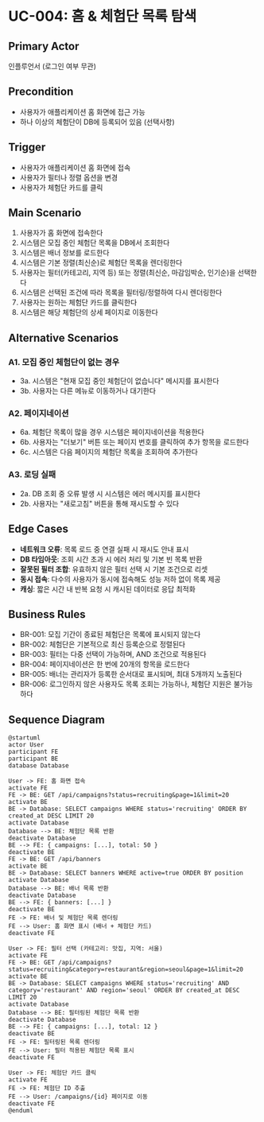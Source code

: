 # UC-004: 홈 & 체험단 목록 탐색

## Primary Actor

인플루언서 (로그인 여부 무관)

## Precondition

- 사용자가 애플리케이션 홈 화면에 접근 가능
- 하나 이상의 체험단이 DB에 등록되어 있음 (선택사항)

## Trigger

- 사용자가 애플리케이션 홈 화면에 접속
- 사용자가 필터나 정렬 옵션을 변경
- 사용자가 체험단 카드를 클릭

## Main Scenario

1. 사용자가 홈 화면에 접속한다
2. 시스템은 모집 중인 체험단 목록을 DB에서 조회한다
3. 시스템은 배너 정보를 로드한다
4. 시스템은 기본 정렬(최신순)로 체험단 목록을 렌더링한다
5. 사용자는 필터(카테고리, 지역 등) 또는 정렬(최신순, 마감임박순, 인기순)을 선택한다
6. 시스템은 선택된 조건에 따라 목록을 필터링/정렬하여 다시 렌더링한다
7. 사용자는 원하는 체험단 카드를 클릭한다
8. 시스템은 해당 체험단의 상세 페이지로 이동한다

## Alternative Scenarios

### A1. 모집 중인 체험단이 없는 경우

- 3a. 시스템은 "현재 모집 중인 체험단이 없습니다" 메시지를 표시한다
- 3b. 사용자는 다른 메뉴로 이동하거나 대기한다

### A2. 페이지네이션

- 6a. 체험단 목록이 많을 경우 시스템은 페이지네이션을 적용한다
- 6b. 사용자는 "더보기" 버튼 또는 페이지 번호를 클릭하여 추가 항목을 로드한다
- 6c. 시스템은 다음 페이지의 체험단 목록을 조회하여 추가한다

### A3. 로딩 실패

- 2a. DB 조회 중 오류 발생 시 시스템은 에러 메시지를 표시한다
- 2b. 사용자는 "새로고침" 버튼을 통해 재시도할 수 있다

## Edge Cases

- **네트워크 오류**: 목록 로드 중 연결 실패 시 재시도 안내 표시
- **DB 타임아웃**: 조회 시간 초과 시 에러 처리 및 기본 빈 목록 반환
- **잘못된 필터 조합**: 유효하지 않은 필터 선택 시 기본 조건으로 리셋
- **동시 접속**: 다수의 사용자가 동시에 접속해도 성능 저하 없이 목록 제공
- **캐싱**: 짧은 시간 내 반복 요청 시 캐시된 데이터로 응답 최적화

## Business Rules

- BR-001: 모집 기간이 종료된 체험단은 목록에 표시되지 않는다
- BR-002: 체험단은 기본적으로 최신 등록순으로 정렬된다
- BR-003: 필터는 다중 선택이 가능하며, AND 조건으로 적용된다
- BR-004: 페이지네이션은 한 번에 20개의 항목을 로드한다
- BR-005: 배너는 관리자가 등록한 순서대로 표시되며, 최대 5개까지 노출된다
- BR-006: 로그인하지 않은 사용자도 목록 조회는 가능하나, 체험단 지원은 불가능하다

## Sequence Diagram

```plantuml
@startuml
actor User
participant FE
participant BE
database Database

User -> FE: 홈 화면 접속
activate FE
FE -> BE: GET /api/campaigns?status=recruiting&page=1&limit=20
activate BE
BE -> Database: SELECT campaigns WHERE status='recruiting' ORDER BY created_at DESC LIMIT 20
activate Database
Database --> BE: 체험단 목록 반환
deactivate Database
BE --> FE: { campaigns: [...], total: 50 }
deactivate BE
FE -> BE: GET /api/banners
activate BE
BE -> Database: SELECT banners WHERE active=true ORDER BY position
activate Database
Database --> BE: 배너 목록 반환
deactivate Database
BE --> FE: { banners: [...] }
deactivate BE
FE -> FE: 배너 및 체험단 목록 렌더링
FE --> User: 홈 화면 표시 (배너 + 체험단 카드)
deactivate FE

User -> FE: 필터 선택 (카테고리: 맛집, 지역: 서울)
activate FE
FE -> BE: GET /api/campaigns?status=recruiting&category=restaurant&region=seoul&page=1&limit=20
activate BE
BE -> Database: SELECT campaigns WHERE status='recruiting' AND category='restaurant' AND region='seoul' ORDER BY created_at DESC LIMIT 20
activate Database
Database --> BE: 필터링된 체험단 목록 반환
deactivate Database
BE --> FE: { campaigns: [...], total: 12 }
deactivate BE
FE -> FE: 필터링된 목록 렌더링
FE --> User: 필터 적용된 체험단 목록 표시
deactivate FE

User -> FE: 체험단 카드 클릭
activate FE
FE -> FE: 체험단 ID 추출
FE --> User: /campaigns/{id} 페이지로 이동
deactivate FE
@enduml
```